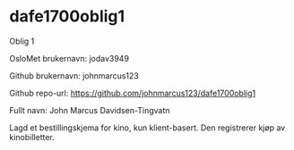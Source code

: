 # dafe1700oblig1

Oblig 1

OsloMet brukernavn: jodav3949

Github brukernavn: johnmarcus123

Github repo-url: https://github.com/johnmarcus123/dafe1700oblig1

Fullt navn: John Marcus Davidsen-Tingvatn

Lagd et bestillingskjema for kino, kun klient-basert. Den registrerer kjøp av kinobilletter.
